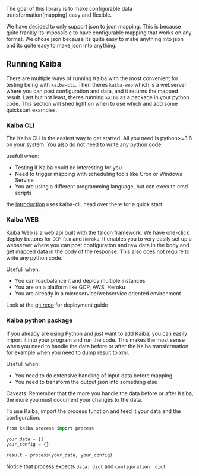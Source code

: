 The goal of this library is to make configurable data transformation(mapping) easy and flexible.

We have decided to only support json to json mapping. This is because quite frankly its impossible to have configurable mapping that works on any format. We chose json because its quite easy to make anything into json and its quite easy to make json into anything.


## Running Kaiba

There are multiple ways of running Kaiba with the most convenient for testing being with `kaiba-cli`. Then theres `kaiba-web` which is a webserver where you can post configuration and data, and it returns the mapped result. Last but not least, theres running `kaiba` as a package in your python code. This section will shed light on when to use which and add some quickstart examples.

### Kaiba CLI

The Kaiba CLI is the easiest way to get started. All you need is python>=3.6 on your system. You also do not need to write any python code.

usefull when:

* Testing if Kaiba could be interesting for you
* Need to trigger mapping with scheduling tools like Cron or Windows Service
* You are using a different programming language, but can execute cmd scripts

the [introduction](../introduction) uses kaiba-cli, head over there for a quick start

### Kaiba WEB

Kaiba Web is a web api built with the [falcon framework](https://falconframework.org/). We have one-click deploy buttons for `GCP Run` and `Heroku`. It enables you to very easily set up a webserver where you can post configuration and raw data in the body and get mapped data in the body of the response. This also does not require to write any python code.

Usefull when:

* You can loadbalance it and deploy multiple instances
* You are on a platform like GCP, AWS, Heroku
* You are already in a microservice/webservice oriented environment

Look at the [git repo](https://github.com/greenbird/kaiba-web) for deployment guide

### Kaiba python package

If you already are using Python and just want to add Kaiba, you can easily import it into your program and run the code. This makes the most sense when you need to handle the data before or after the Kaiba transformation for example when you need to dump result to xml.

Usefull when:

* You need to do extensive handling of input data before mapping
* You need to transform the output json into something else

Caveats:
Remember that the more you handle the data before or after Kaiba, the more you must document your changes to the data.

To use Kaiba, import the process function and feed it your data and the configuration.

```python
from kaiba.process import process

your_data = []
your_config = {}

result = process(your_data, your_config)
```

Notice that process expects `data: dict` and `configuration: dict`
